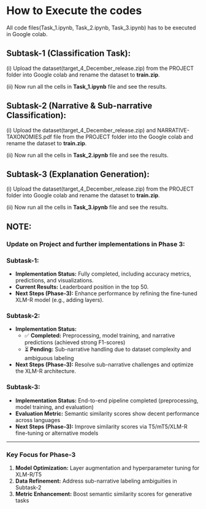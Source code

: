 # How to Execute the codes

All code files(Task_1.ipynb, Task_2.ipynb, Task_3.ipynb) has to be executed in Google colab.

## Subtask-1 (Classification Task):

(i) Upload the dataset(target_4_December_release.zip) from the PROJECT folder into Google colab and rename the dataset to **train.zip**.

(ii) Now run all the cells in **Task_1.ipynb** file and see the results.


## Subtask-2 (Narrative & Sub-narrative Classification):

(i) Upload the dataset(target_4_December_release.zip) and NARRATIVE-TAXONOMIES.pdf file from the PROJECT folder into the Google colab and rename the dataset to **train.zip**.

(ii) Now run all the cells in **Task_2.ipynb** file and see the results.


## Subtask-3 (Explanation Generation):

(i) Upload the dataset(target_4_December_release.zip) from the PROJECT folder into Google colab and rename the dataset to **train.zip**.

(ii) Now run all the cells in **Task_3.ipynb** file and see the results.

## NOTE: 
### Update on Project and further implementations in Phase 3:

### Subtask-1:
- **Implementation Status:** Fully completed, including accuracy metrics, predictions, and visualizations.
- **Current Results:** Leaderboard position in the top 50.
- **Next Steps (Phase-3):** Enhance performance by refining the fine-tuned XLM-R model (e.g., adding layers).

### Subtask-2:
- **Implementation Status:**
  - ✅ **Completed:** Preprocessing, model training, and narrative predictions (achieved strong F1-scores)
  - ⏳ **Pending:** Sub-narrative handling due to dataset complexity and ambiguous labeling
- **Next Steps (Phase-3):** Resolve sub-narrative challenges and optimize the XLM-R architecture.

### Subtask-3:
- **Implementation Status:** End-to-end pipeline completed (preprocessing, model training, and evaluation)
- **Evaluation Metric:** Semantic similarity scores show decent performance across languages
- **Next Steps (Phase-3):** Improve similarity scores via T5/mT5/XLM-R fine-tuning or alternative models

---

### Key Focus for Phase-3
1. **Model Optimization:** Layer augmentation and hyperparameter tuning for XLM-R/T5
2. **Data Refinement:** Address sub-narrative labeling ambiguities in Subtask-2
3. **Metric Enhancement:** Boost semantic similarity scores for generative tasks